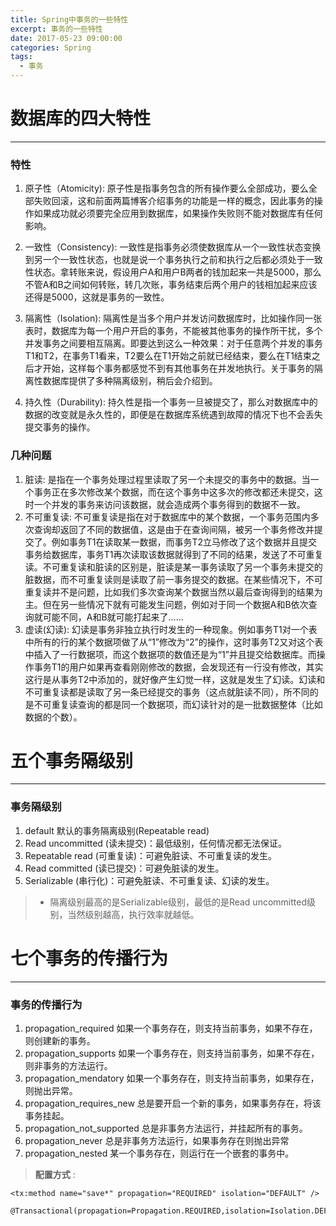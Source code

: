 ```yaml
---
title: Spring中事务的一些特性
excerpt: 事务的一些特性
date: 2017-05-23 09:00:00
categories: Spring
tags:
  - 事务
---
```

 
# 数据库的四大特性
----------------

### 特性

1. 原子性（Atomicity): 原子性是指事务包含的所有操作要么全部成功，要么全部失败回滚，这和前面两篇博客介绍事务的功能是一样的概念，因此事务的操作如果成功就必须要完全应用到数据库，如果操作失败则不能对数据库有任何影响。

2. 一致性（Consistency):
   一致性是指事务必须使数据库从一个一致性状态变换到另一个一致性状态，也就是说一个事务执行之前和执行之后都必须处于一致性状态。拿转账来说，假设用户A和用户B两者的钱加起来一共是5000，那么不管A和B之间如何转账，转几次账，事务结束后两个用户的钱相加起来应该还得是5000，这就是事务的一致性。

3. 隔离性（Isolation):
   隔离性是当多个用户并发访问数据库时，比如操作同一张表时，数据库为每一个用户开启的事务，不能被其他事务的操作所干扰，多个并发事务之间要相互隔离。即要达到这么一种效果：对于任意两个并发的事务T1和T2，在事务T1看来，T2要么在T1开始之前就已经结束，要么在T1结束之后才开始，这样每个事务都感觉不到有其他事务在并发地执行。关于事务的隔离性数据库提供了多种隔离级别，稍后会介绍到。

4. 持久性（Durability): 持久性是指一个事务一旦被提交了，那么对数据库中的数据的改变就是永久性的，即便是在数据库系统遇到故障的情况下也不会丢失提交事务的操作。

### 几种问题

1. 脏读: 是指在一个事务处理过程里读取了另一个未提交的事务中的数据。当一个事务正在多次修改某个数据，而在这个事务中这多次的修改都还未提交，这时一个并发的事务来访问该数据，就会造成两个事务得到的数据不一致。
2. 不可重复读:
   不可重复读是指在对于数据库中的某个数据，一个事务范围内多次查询却返回了不同的数据值，这是由于在查询间隔，被另一个事务修改并提交了。例如事务T1在读取某一数据，而事务T2立马修改了这个数据并且提交事务给数据库，事务T1再次读取该数据就得到了不同的结果，发送了不可重复读。不可重复读和脏读的区别是，脏读是某一事务读取了另一个事务未提交的脏数据，而不可重复读则是读取了前一事务提交的数据。在某些情况下，不可重复读并不是问题，比如我们多次查询某个数据当然以最后查询得到的结果为主。但在另一些情况下就有可能发生问题，例如对于同一个数据A和B依次查询就可能不同，A和B就可能打起来了……
3. 虚读(幻读):
   幻读是事务非独立执行时发生的一种现象。例如事务T1对一个表中所有的行的某个数据项做了从“1”修改为“2”的操作，这时事务T2又对这个表中插入了一行数据项，而这个数据项的数值还是为“1”并且提交给数据库。而操作事务T1的用户如果再查看刚刚修改的数据，会发现还有一行没有修改，其实这行是从事务T2中添加的，就好像产生幻觉一样，这就是发生了幻读。幻读和不可重复读都是读取了另一条已经提交的事务（这点就脏读不同），所不同的是不可重复读查询的都是同一个数据项，而幻读针对的是一批数据整体（比如数据的个数）。

# 五个事务隔级别
----------------

### 事务隔级别

1. default 默认的事务隔离级别(Repeatable read)
2. Read uncommitted (读未提交)：最低级别，任何情况都无法保证。
3. Repeatable read (可重复读)：可避免脏读、不可重复读的发生。
4. Read committed (读已提交)：可避免脏读的发生。
6. Serializable (串行化)：可避免脏读、不可重复读、幻读的发生。

> * 隔离级别最高的是Serializable级别，最低的是Read uncommitted级别，当然级别越高，执行效率就越低。


# 七个事务的传播行为
----------------

### 事务的传播行为

1. propagation_required 如果一个事务存在，则支持当前事务，如果不存在，则创建新的事务。
2. propagation_supports 如果一个事务存在，则支持当前事务，如果不存在，则非事务的方法运行。
3. propagation_mendatory 如果一个事务存在，则支持当前事务，如果存在，则抛出异常。
4. propagation_requires_new 总是要开启一个新的事务，如果事务存在，将该事务挂起。
5. propagation_not_supported 总是非事务方法运行，并挂起所有的事务。
6. propagation_never 总是非事务方法运行，如果事务存在则抛出异常
7. propagation_nested 某一个事务存在，则运行在一个嵌套的事务中。

> **配置方式** :

	<tx:method name="save*" propagation="REQUIRED" isolation="DEFAULT" />

	@Transactional(propagation=Propagation.REQUIRED,isolation=Isolation.DEFAULT)
